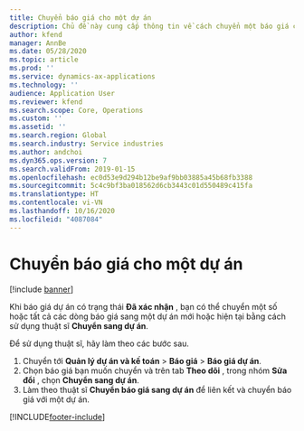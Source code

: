 ```yaml
---
title: Chuyển báo giá cho một dự án
description: Chủ đề này cung cấp thông tin về cách chuyển một báo giá cho một dự án mới hoặc hiện có.
author: kfend
manager: AnnBe
ms.date: 05/28/2020
ms.topic: article
ms.prod: ''
ms.service: dynamics-ax-applications
ms.technology: ''
audience: Application User
ms.reviewer: kfend
ms.search.scope: Core, Operations
ms.custom: ''
ms.assetid: ''
ms.search.region: Global
ms.search.industry: Service industries
ms.author: andchoi
ms.dyn365.ops.version: 7
ms.search.validFrom: 2019-01-15
ms.openlocfilehash: ec0d53e9d294b12be9af9bb03885a45b68fb3388
ms.sourcegitcommit: 5c4c9bf3ba018562d6cb3443c01d550489c415fa
ms.translationtype: HT
ms.contentlocale: vi-VN
ms.lasthandoff: 10/16/2020
ms.locfileid: "4087084"
---
```

# <a name="transfer-a-quotation-to-a-project"></a>Chuyển báo giá cho một dự án

[!include [banner](../includes/banner.md)]

Khi báo giá dự án có trạng thái **Đã xác nhận** , bạn có thể chuyển một số hoặc tất cả các dòng báo giá sang một dự án mới hoặc hiện tại bằng cách sử dụng thuật sĩ **Chuyển sang dự án**. 

Để sử dụng thuật sĩ, hãy làm theo các bước sau.

1. Chuyển tới **Quản lý dự án và kế toán** > **Báo giá** > **Báo giá dự án**.
2. Chọn báo giá bạn muốn chuyển và trên tab **Theo dõi** , trong nhóm **Sửa đổi** , chọn **Chuyển sang dự án**.
3. Làm theo thuật sĩ **Chuyển báo giá sang dự án** để liên kết và chuyển báo giá với một dự án.


[!INCLUDE[footer-include](../includes/footer-banner.md)]